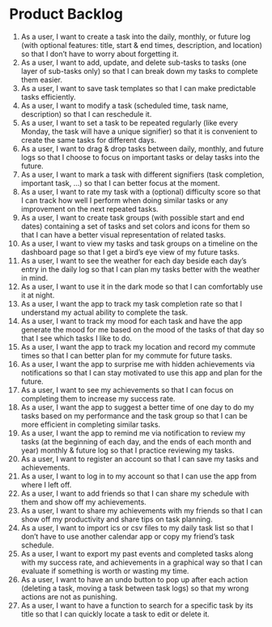 ﻿# Product Backlog

1. As a user, I want to create a task into the daily, monthly, or future log (with optional features: title, start & end times, description, and location) so that I don’t have to worry about forgetting it.
2. As a user, I want to add, update, and delete sub-tasks to tasks (one layer of sub-tasks only) so that I can break down my tasks to complete them easier.
3. As a user, I want to save task templates so that I can make predictable tasks efficiently.
4. As a user, I want to modify a task (scheduled time, task name, description) so that I can reschedule it.
5. As a user, I want to set a task to be repeated regularly (like every Monday, the task will have a unique signifier) so that it is convenient to create the same tasks for different days.
6. As a user, I want to drag & drop tasks between daily, monthly, and future logs so that I choose to focus on important tasks or delay tasks into the future.
7. As a user, I want to mark a task with different signifiers (task completion, important task, …) so that I can better focus at the moment.
8. As a user, I want to rate my task with a (optional) difficulty score so that I can track how well I perform when doing similar tasks or any improvement on the next repeated tasks.
9. As a user, I want to create task groups (with possible start and end dates) containing a set of tasks and set colors and icons for them so that I can have a better visual representation of related tasks.
10. As a user, I want to view my tasks and task groups on a timeline on the dashboard page so that I get a bird’s eye view of my future tasks.
11. As a user, I want to see the weather for each day beside each day’s entry in the daily log so that I can plan my tasks better with the weather in mind.
12. As a user, I want to use it in the dark mode so that I can comfortably use it at night.
13. As a user, I want the app to track my task completion rate so that I understand my actual ability to complete the task. 
14. As a user, I want to track my mood for each task and have the app generate the mood for me based on the mood of the tasks of that day so that I see which tasks I like to do. 
15. As a user, I want the app to track my location and record my commute times so that I can better plan for my commute for future tasks.
16. As a user, I want the app to surprise me with hidden achievements via notifications so that I can stay motivated to use this app and plan for the future.
17.  As a user, I want to see my achievements so that I can focus on completing them to increase my success rate.
18. As a user, I want the app to suggest a better time of one day to do my tasks based on my performance and the task group so that I can be more efficient in completing similar tasks.
19. As a user, I want the app to remind me via notification to review my tasks (at the beginning of each day, and the ends of each month and year) monthly & future log so that I practice reviewing my tasks.
20. As a user, I want to register an account so that I can save my tasks and achievements.
21. As a user, I want to log in to my account so that I can use the app from where I left off.
22. As a user, I want to add friends so that I can share my schedule with them and show off my achievements. 
23. As a user, I want to share my achievements with my friends so that I can show off my productivity and share tips on task planning.
24. As a user, I want to import ics or csv files to my daily task list so that I don’t have to use another calendar app or copy my friend’s task schedule. 
25. As a user, I want to export my past events and completed tasks along with my success rate, and achievements in a graphical way so that I can evaluate if something is worth or wasting my time.
26. As a user, I want to have an undo button to pop up after each action (deleting a task, moving a task between task logs) so that my wrong actions are not as punishing.
27. As a user, I want to have a function to search for a specific task by its title so that I can quickly locate a task to edit or delete it.
